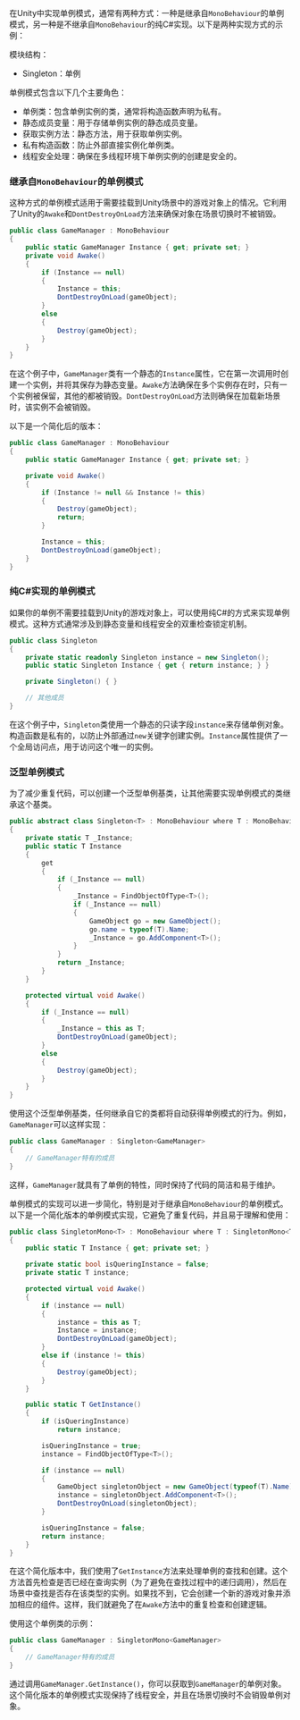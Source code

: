 在Unity中实现单例模式，通常有两种方式：一种是继承自`MonoBehaviour`的单例模式，另一种是不继承自`MonoBehaviour`的纯C#实现。以下是两种实现方式的示例：

模块结构：
- Singleton：单例

单例模式包含以下几个主要角色：
- 单例类：包含单例实例的类，通常将构造函数声明为私有。
- 静态成员变量：用于存储单例实例的静态成员变量。
- 获取实例方法：静态方法，用于获取单例实例。
- 私有构造函数：防止外部直接实例化单例类。
- 线程安全处理：确保在多线程环境下单例实例的创建是安全的。
### 继承自`MonoBehaviour`的单例模式

这种方式的单例模式适用于需要挂载到Unity场景中的游戏对象上的情况。它利用了Unity的`Awake`和`DontDestroyOnLoad`方法来确保对象在场景切换时不被销毁。

```csharp
public class GameManager : MonoBehaviour
{
    public static GameManager Instance { get; private set; }
    private void Awake()
    {
        if (Instance == null)
        {
            Instance = this;
            DontDestroyOnLoad(gameObject);
        }
        else
        {
            Destroy(gameObject);
        }
    }
}
```
在这个例子中，`GameManager`类有一个静态的`Instance`属性，它在第一次调用时创建一个实例，并将其保存为静态变量。`Awake`方法确保在多个实例存在时，只有一个实例被保留，其他的都被销毁。`DontDestroyOnLoad`方法则确保在加载新场景时，该实例不会被销毁。

以下是一个简化后的版本：
```csharp
public class GameManager : MonoBehaviour
{
    public static GameManager Instance { get; private set; }

    private void Awake()
    {
        if (Instance != null && Instance != this)
        {
            Destroy(gameObject);
            return;
        }

        Instance = this;
        DontDestroyOnLoad(gameObject);
    }
}
```

### 纯C#实现的单例模式

如果你的单例不需要挂载到Unity的游戏对象上，可以使用纯C#的方式来实现单例模式。这种方式通常涉及到静态变量和线程安全的双重检查锁定机制。
```csharp
public class Singleton
{
    private static readonly Singleton instance = new Singleton();
    public static Singleton Instance { get { return instance; } }

    private Singleton() { }

    // 其他成员
}
```

在这个例子中，`Singleton`类使用一个静态的只读字段`instance`来存储单例对象。构造函数是私有的，以防止外部通过`new`关键字创建实例。`Instance`属性提供了一个全局访问点，用于访问这个唯一的实例。

### 泛型单例模式

为了减少重复代码，可以创建一个泛型单例基类，让其他需要实现单例模式的类继承这个基类。
```csharp
public abstract class Singleton<T> : MonoBehaviour where T : MonoBehaviour
{
    private static T _Instance;
    public static T Instance
    {
        get
        {
            if (_Instance == null)
            {
                _Instance = FindObjectOfType<T>();
                if (_Instance == null)
                {
                    GameObject go = new GameObject();
                    go.name = typeof(T).Name;
                    _Instance = go.AddComponent<T>();
                }
            }
            return _Instance;
        }
    }

    protected virtual void Awake()
    {
        if (_Instance == null)
        {
            _Instance = this as T;
            DontDestroyOnLoad(gameObject);
        }
        else
        {
            Destroy(gameObject);
        }
    }
}
```
使用这个泛型单例基类，任何继承自它的类都将自动获得单例模式的行为。例如，`GameManager`可以这样实现：
```csharp
public class GameManager : Singleton<GameManager>
{
    // GameManager特有的成员
}
```

这样，`GameManager`就具有了单例的特性，同时保持了代码的简洁和易于维护。

单例模式的实现可以进一步简化，特别是对于继承自`MonoBehaviour`的单例模式。以下是一个简化版本的单例模式实现，它避免了重复代码，并且易于理解和使用：
```csharp
public class SingletonMono<T> : MonoBehaviour where T : SingletonMono<T>
{
    public static T Instance { get; private set; }

    private static bool isQueringInstance = false;
    private static T instance;

    protected virtual void Awake()
    {
        if (instance == null)
        {
            instance = this as T;
            Instance = instance;
            DontDestroyOnLoad(gameObject);
        }
        else if (instance != this)
        {
            Destroy(gameObject);
        }
    }

    public static T GetInstance()
    {
        if (isQueringInstance)
            return instance;

        isQueringInstance = true;
        instance = FindObjectOfType<T>();

        if (instance == null)
        {
            GameObject singletonObject = new GameObject(typeof(T).Name);
            instance = singletonObject.AddComponent<T>();
            DontDestroyOnLoad(singletonObject);
        }

        isQueringInstance = false;
        return instance;
    }
}
```
在这个简化版本中，我们使用了`GetInstance`方法来处理单例的查找和创建。这个方法首先检查是否已经在查询实例（为了避免在查找过程中的递归调用），然后在场景中查找是否存在该类型的实例。如果找不到，它会创建一个新的游戏对象并添加相应的组件。这样，我们就避免了在`Awake`方法中的重复检查和创建逻辑。

使用这个单例类的示例：
```csharp
public class GameManager : SingletonMono<GameManager>
{
    // GameManager特有的成员
}
```

通过调用`GameManager.GetInstance()`，你可以获取到`GameManager`的单例对象。这个简化版本的单例模式实现保持了线程安全，并且在场景切换时不会销毁单例对象。